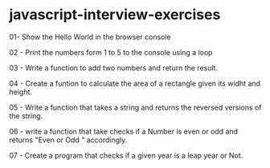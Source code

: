 # javascript-interview-exercises

01- Show the Hello World in the browser console

02 - Print the numbers form 1 to 5 to the console using a loop

03 - Write a function to add two numbers and return the result.

04 - Create a funtion to calculate the area of a rectangle given its widht and height.

05 - Write a function that takes a string and returns the reversed versions of the string.

06 - write a function that take checks  if a Number is even or odd and returns "Even or Odd " accordingly.

07 - Create a program that checks if a given year is a leap year or Not.